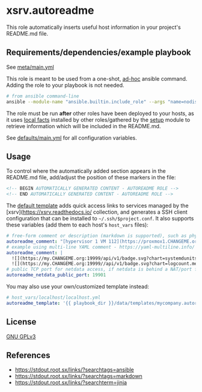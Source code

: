 # xsrv.autoreadme

This role automatically inserts useful host information in your project's README.md file.

<!--TODO screenshots -->

## Requirements/dependencies/example playbook

See [meta/main.yml](meta/main.yml)

This role is meant to be used from a one-shot, [ad-hoc]() ansible command. Adding the role to your playbook is not needed.

```bash
# from ansible command-line
ansible --module-name "ansible.builtin.include_role" --args "name=nodiscc.toolbox.autoreadme"  --verbose --diff --connection local localhost
```

The role must be run **after** other roles have been deployed to your hosts, as it uses [local facts](https://docs.ansible.com/ansible/latest/user_guide/playbooks_vars_facts.html) installed by other roles/gathered by the [setup](https://docs.ansible.com/ansible/latest/collections/ansible/builtin/setup_module.html) module to retrieve information which will be included in the README.md.

See [defaults/main.yml](defaults/main.yml) for all configuration variables.


## Usage


To control where the automatically added section appears in the README.md file, add/adjust the position of these markers in the file:

```markdown
<!-- BEGIN AUTOMATICALLY GENERATED CONTENT - AUTOREADME ROLE -->
<!-- END AUTOMATICALLY GENERATED CONTENT - AUTOREADME ROLE -->
```

The [default template](templates/autoreadme.md.j2) adds quick access links to services managed by the [xsrv](https://xsrv.readthedocs.io/ collection, and generates a SSH client configuration that can be installed to `~/.ssh/$project.conf`. It also supports these variables (add them to each host's `host_vars` files):

```yaml
# free-form comment or description (markdown is supported), such as physical location/hosting provider/link to the VM console/serial number...
autoreadme_comment: "[hypervisor 1 VM 112](https://proxmox1.CHANGEME.org:8006/#v1:0:=qemu%2F112:4:::::8::)"
# example using multi-line YAML comment - https://yaml-multiline.info/
autoreadme_comment: |
  ![](https://my.CHANGEME.org:19999/api/v1/badge.svg?chart=systemdunits_service-units.service_unit_state&alarm=systemd_service_units_state&refresh=auto)
  ![](https://my.CHANGEME.org:19999//api/v1/badge.svg?chart=logcount.messages&alarm=logcount_error&refresh=auto)
# public TCP port for netdata access, if netdata is behind a NAT/port forwarding
autoreadme_netdata_public_port: 19901
```

You may also use your own/customized template instead:

```yaml
# host_vars/localhost/localhost.yml
autoreadme_template: '{{ playbook_dir }}/data/templates/mycompany.autoreadme.j2
```

## License

[GNU GPLv3](../../LICENSE)


## References

- https://stdout.root.sx/links/?searchtags=ansible
- https://stdout.root.sx/links/?searchtags=markdown
- https://stdout.root.sx/links/?searchterm=jinja
